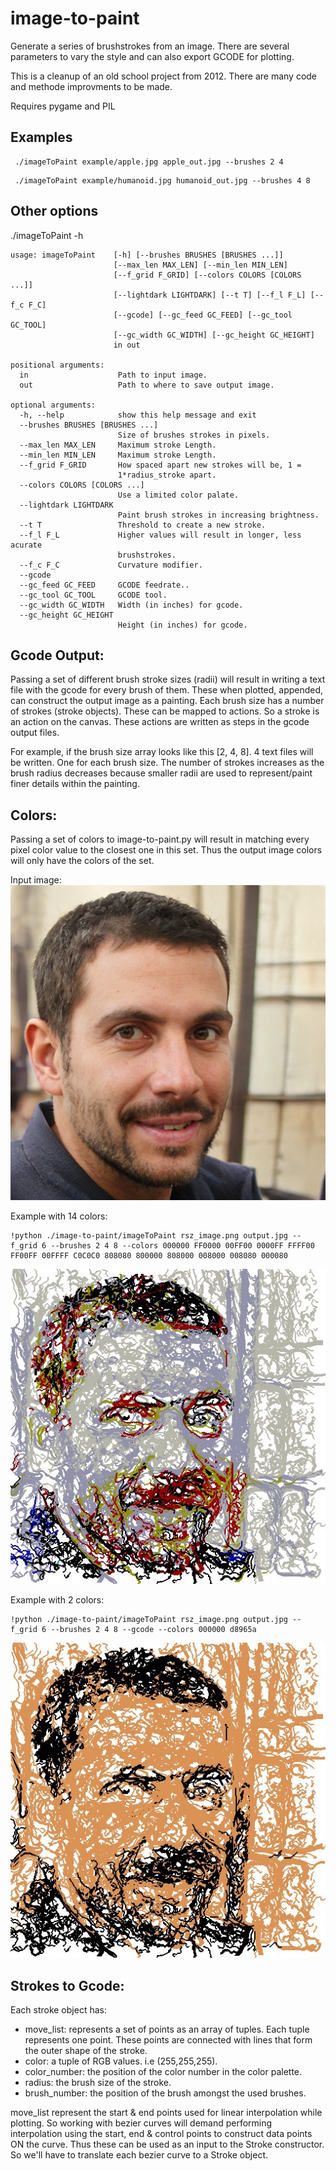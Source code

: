 # image-to-paint

Generate a series of brushstrokes from an image. There are several parameters to vary the style and can also export GCODE for plotting.

This is a cleanup of an old school project from 2012. There are many code and methode improvments to be made.

Requires pygame and PIL

## Examples

```
 ./imageToPaint example/apple.jpg apple_out.jpg --brushes 2 4 
```


```
 ./imageToPaint example/humanoid.jpg humanoid_out.jpg --brushes 4 8

```


## Other options
./imageToPaint -h

```
usage: imageToPaint    [-h] [--brushes BRUSHES [BRUSHES ...]]
                       [--max_len MAX_LEN] [--min_len MIN_LEN]
                       [--f_grid F_GRID] [--colors COLORS [COLORS ...]]
                       [--lightdark LIGHTDARK] [--t T] [--f_l F_L] [--f_c F_C]
                       [--gcode] [--gc_feed GC_FEED] [--gc_tool GC_TOOL]
                       [--gc_width GC_WIDTH] [--gc_height GC_HEIGHT]
                       in out
	
positional arguments:
  in                    Path to input image.
  out                   Path to where to save output image.
	
optional arguments:
  -h, --help            show this help message and exit
  --brushes BRUSHES [BRUSHES ...]
                        Size of brushes strokes in pixels.
  --max_len MAX_LEN     Maximum stroke Length.
  --min_len MIN_LEN     Maximum stroke Length.
  --f_grid F_GRID       How spaced apart new strokes will be, 1 =
                        1*radius_stroke apart.
  --colors COLORS [COLORS ...]
                        Use a limited color palate.
  --lightdark LIGHTDARK
                        Paint brush strokes in increasing brightness.
  --t T                 Threshold to create a new stroke.
  --f_l F_L             Higher values will result in longer, less acurate
                        brushstrokes.
  --f_c F_C             Curvature modifier.
  --gcode
  --gc_feed GC_FEED     GCODE feedrate..
  --gc_tool GC_TOOL     GCODE tool.
  --gc_width GC_WIDTH   Width (in inches) for gcode.
  --gc_height GC_HEIGHT
                        Height (in inches) for gcode.
```

## Gcode Output:
Passing a set of different brush stroke sizes (radii) will result in writing a text file with the gcode for every brush of them.
These when plotted, appended, can construct the output image as a painting.
Each brush size has a number of strokes (stroke objects). These can be mapped to actions. So a stroke is an action on the canvas.
These actions are written as steps in the gcode output files.

For example, if the brush size array looks like this [2, 4, 8]. 4 text files will be written. One for each brush size.
The number of strokes increases as the brush radius decreases because smaller radii are used to represent/paint finer details within the painting.

## Colors:
Passing a set of colors to image-to-paint.py will result in matching every pixel color value to the closest one in this set. Thus the output image colors will only have the colors of the set.

Input image:
 ![](rsz_image.png)

Example with 14 colors:
```
!python ./image-to-paint/imageToPaint rsz_image.png output.jpg --f_grid 6 --brushes 2 4 8 --colors 000000 FF0000 00FF00 0000FF FFFF00 FF00FF 00FFFF C0C0C0 808080 800000 808000 008000 008080 000080
```
 ![](14-color-output.jpeg)
 
 Example with 2 colors:
 ```
!python ./image-to-paint/imageToPaint rsz_image.png output.jpg --f_grid 6 --brushes 2 4 8 --gcode --colors 000000 d8965a
```
 ![](2-color-output.jpeg)

## Strokes to Gcode:

Each stroke object has:
 * move_list: represents a set of points as an array of tuples. Each tuple represents one point. These points are connected with lines that form the outer shape of the stroke.
 * color: a tuple of RGB values. i.e (255,255,255).
 * color_number: the position of the color number in the color palette.
 * radius: the brush size of the stroke.
 * brush_number: the position of the brush amongst the used brushes.
 
 move_list represent the start & end points used for linear interpolation while plotting. So working with bezier curves will demand performing interpolation using the start, end & control points to construct data points ON the curve. Thus these can be used as an input to the Stroke constructor. So we'll have to translate each bezier curve to a Stroke object.


